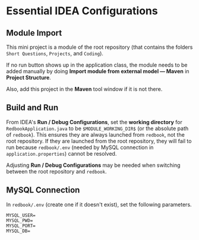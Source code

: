 # Essential IDEA Configurations

## Module Import
This mini project is a module of the root repository
(that contains the folders `Short Questions`, `Projects`, and `Coding`).

If no run button shows up in the application class, the module needs to be added manually
by doing **Import module from external model — Maven** in **Project Structure**.

Also, add this project in the **Maven** tool window if it is not there.

## Build and Run

From IDEA's **Run / Debug Configurations**, set the **working directory** for `RedbookApplication.java` to be `$MODULE_WORKING_DIR$` (or the absolute path of `redbook`).
This ensures they are always launched from `redbook`, not the root repository.
If they are launched from the root repository, they will fail to run because `redbook/.env`
(needed by MySQL connection in `application.properties`)
cannot be resolved.

Adjusting **Run / Debug Configurations** may be needed
when switching between the root repository and `redbook`.


## MySQL Connection

In `redbook/.env` (create one if it doesn't exist), set the following parameters.
```
MYSQL_USER=
MYSQL_PWD=
MYSQL_PORT=
MYSQL_DB=
```